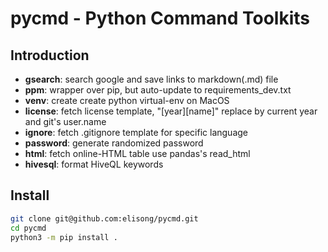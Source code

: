 # pycmd - Python Command Toolkits

## Introduction

- **gsearch**: search google and save links to markdown(.md) file
- **ppm**: wrapper over pip, but auto-update to requirements_dev.txt
- **venv**: create create python virtual-env on MacOS
- **license**: fetch license template, "[year][name]" replace by current year and git's user.name
- **ignore**: fetch .gitignore template for specific language
- **password**: generate randomized password
- **html**: fetch online-HTML table use pandas's read_html
- **hivesql**: format HiveQL keywords

## Install

```sh
git clone git@github.com:elisong/pycmd.git
cd pycmd
python3 -m pip install .
```
